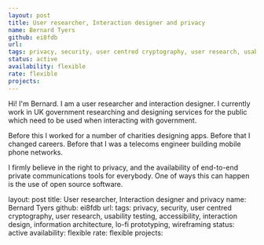 ```yaml
---
layout: post
title: User researcher, Interaction designer and privacy
name: Bernard Tyers
github: ei8fdb
url:
tags: privacy, security, user centred cryptography, user research, usability testing, accessibility, interaction design, information architecture, lo-fi prototyping, wireframing
status: active
availability: flexible
rate: flexible
projects:
---
```


Hi! I'm Bernard. I am a user researcher and interaction designer. I currently work in UK government researching and designing services for the public which need to be used when interacting with government.

Before this I worked for a number of charities designing apps. Before that I changed careers. Before that I was a telecoms engineer building mobile phone networks.

I firmly believe in the right to privacy, and the availability of end-to-end private communications tools for everybody. One of ways this can happen is the use of open source software.

layout: post
title: User researcher, Interaction designer and privacy
name: Bernard Tyers
github: ei8fdb
url:
tags: privacy, security, user centred cryptography, user research, usability testing, accessibility, interaction design, information architecture, lo-fi prototyping, wireframing
status: active
availability: flexible
rate: flexible
projects: